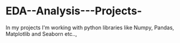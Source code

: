 # EDA--Analysis---Projects-
In my projects I'm working with python libraries like Numpy, Pandas, Matplotlib and Seaborn etc..,
